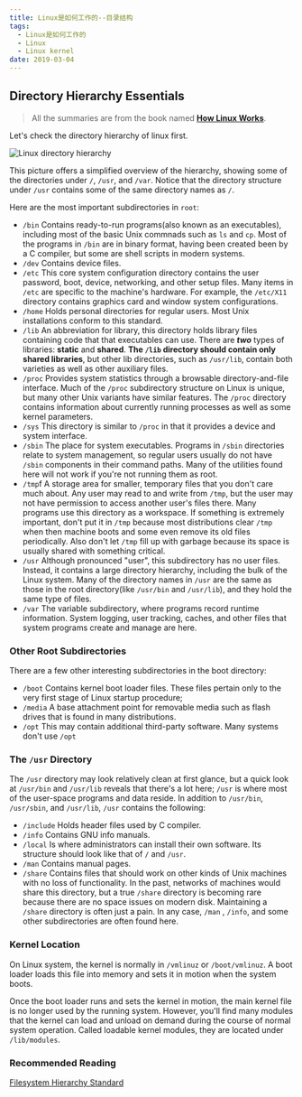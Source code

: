 ```yaml
---
title: Linux是如何工作的--目录结构
tags:
  - Linux是如何工作的
  - Linux
  - Linux kernel
date: 2019-03-04
---
```


## Directory Hierarchy Essentials

> All the summaries are from the book named **[How Linux Works](https://www.amazon.com/How-Linux-Works-2nd-Superuser/dp/1593275676/ref=sr_1_1?keywords=how+linux+works&qid=1551169061&s=gateway&sr=8-1)**.

Let's check the directory hierarchy of linux first.

![Linux directory hierarchy](https://sherlockblaze.com/resources/img/linux/how-linux-works/linux-directory-hierarchy.png)

This picture offers a simplified overview of the hierarchy, showing some of the directories under `/`, `/usr`, and `/var`. Notice that the directory structure under `/usr` contains some of the same directory names as `/`.

Here are the most important subdirectories in `root`:

- `/bin` Contains ready-to-run programs(also known as an executables), including most of the basic Unix commnads such as `ls` and `cp`. Most of the programs in `/bin` are in binary format, having been created been by a C compiler, but some are shell scripts in modern systems.
- `/dev` Contains device files.
- `/etc` This core system configuration directory contains the user password, boot, device, networking, and other setup files. Many items in `/etc` are specific to the machine's hardware. For example, the `/etc/X11` directory contains graphics card and window system configurations.
- `/home` Holds personal directories for regular users. Most Unix installations conform to this standard.
- `/lib` An abbreviation for library, this directory holds library files containing code that that executables can use. There are ***two*** types of libraries: **static** and **shared**. **The `/lib` directory should contain only shared libraries**, but other lib directories, such as `/usr/lib`, contain both varieties as well as other auxiliary files.
- `/proc` Provides system statistics through a browsable directory-and-file interface. Much of the `/proc` subdirectory structure on Linux is unique, but many other Unix variants have similar features. The `/proc` directory contains information about currently running processes as well as some kernel parameters.
- `/sys` This directory is similar to `/proc` in that it provides a device and system interface.
- `/sbin` The place for system executables. Programs in `/sbin` directories relate to system management, so regular users usually do not have `/sbin` components in their command paths. Many of the utilities found here will not work if you're not running them as root.
- `/tmp`f A storage area for smaller, temporary files that you don't care much about. Any user may read to and write from `/tmp`, but the user may not have permission to access another user's files there. Many programs use this directory as a workspace. If something is extremely important, don't put it in `/tmp` because most distributions clear `/tmp` when then machine boots and some even remove its old files periodically. Also don't  let `/tmp` fill up with garbage because its space is usually shared with something critical.
- `/usr` Although pronounced "user", this subdirectory has no user files. Instead, it contains a large directory hierarchy, including the bulk of the Linux system. Many of the directory names in `/usr` are the same as those in the root directory(like `/usr/bin` and `/usr/lib`), and they hold the same type of files.
- `/var` The variable subdirectory, where programs record runtime information. System logging, user tracking, caches, and other files that system programs create and manage are here.

### Other Root Subdirectories

There are a few other interesting subdirectories in the boot directory:

- `/boot` Contains kernel boot loader files. These files pertain only to the very first stage of Linux startup procedure;
- `/media` A base attachment point for removable media such as flash drives that is found in many distributions.
- `/opt` This may contain additional third-party software. Many systems don't use `/opt`

### The `/usr` Directory

The `/usr` directory may look relatively clean at first glance, but a quick look at `/usr/bin` and `/usr/lib` reveals that there's a lot here; `/usr` is where most of the user-space programs and data reside. In addition to `/usr/bin`, `/usr/sbin`, and `/usr/lib`, `/usr` contains the following:

- `/include` Holds header files used by C compiler.
- `/info` Contains GNU info manuals.
- `/local` Is where administrators can install their own software. Its structure should look like that of `/` and `/usr`.
- `/man` Contains manual pages.
- `/share` Contains files that should work on other kinds of Unix machines with no loss of functionality. In the past, networks of machines would share this directory, but a true `/share` directory is becoming rare because there are no space issues on modern disk. Maintaining a `/share` directory is often just a pain. In any case, `/man` , `/info`, and some other subdirectories are often found here.

### Kernel Location

On Linux system, the kernel is normally in `/vmlinuz` or `/boot/vmlinuz`. A boot loader loads this file into memory and sets it in motion when the system boots.

Once the boot loader runs and sets the kernel in motion, the main kernel file is no longer used by the running system. However, you'll find many modules that the kernel can load and unload on demand during the course of normal system operation. Called loadable kernel modules, they are located under `/lib/modules`.

### Recommended Reading

[Filesystem Hierarchy Standard](http://www.pathname.com/fhs/)